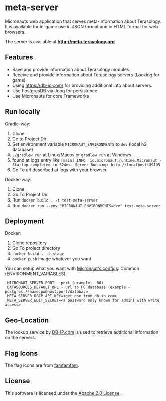 meta-server
=========

Micronauts web application that serves meta-information about Terasology.
It is available for in-game use in JSON format and in HTML format for web browsers.

The server is available at 
**http://meta.terasology.org**

Features
-------------
* Save and provide information about Terasology modules
* Receive and provide information about Terasology servers (Looking for game)
* Using https://db-ip.com/ for providing additional info about servers.
* Use PostgresDB via Jooq for persistence 
* Use Micronauts for core Frameworks

Run locally
-------------
Gradle-way:
1. Clone
2. Go to Project Dir
3. Set environment variable `MICRONAUT_ENVIRONMENTS` to `dev` (local h2 database)
4. `./gradlew run` at Linux/Macos or `gradlew run` at Windows
5. found at logs entry like `[main] INFO  io.micronaut.runtime.Micronaut - Startup completed in 624ms. Server Running: http://localhost:39195` 
6. Go To url described at logs with your browser

Docker-way:
1. Clone
2. Go To Project Dir
3. Run `docker build . -t test-meta-server`
4. Run `docker run --env "MICRONAUT_ENVIRONMENTS=dev" test-meta-server` 

Deployment
-------------
Docker: 
1. Clone repository
2. Go To project directory
3. `docker build . -t <tag>`
4. `docker push` image whatever you want

You can setup what you want with [Micronaut's configs](https://docs.micronaut.io/latest/guide/index.html#config):
Common (ENVIRONMENT_VARIABLES):

     MICRONAUT_SERVER_PORT - port (example - 80)
     DATASOURCES_DEFAULT_URL - url to PG database (example - postgres://name:pw@host:port/database
     META_SERVER_DBIP_API_KEY=<get one from db-ip.com>
     META_SERVER_EDIT_SECRET=<a password only known for admins with write access>

Geo-Location
-------------

The lookup service by [DB-IP.com](https://db-ip.com/) is used to retrieve additional information on the servers.


Flag Icons
-------------

The flag icons are from [famfamfam](http://www.famfamfam.com/lab/icons/flags/).

License
-------------

This software is licensed under the [Apache 2.0 License](http://www.apache.org/licenses/LICENSE-2.0.html).
